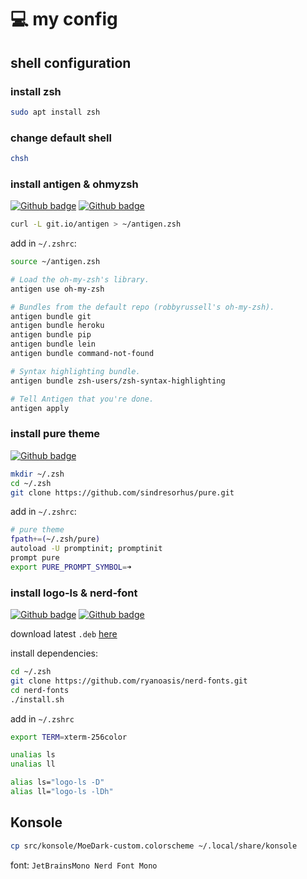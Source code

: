 # :computer: my config

## shell configuration

### install zsh

```bash
sudo apt install zsh
```

### change default shell

```bash
chsh
```

### install antigen & ohmyzsh

[![Github badge](https://img.shields.io/badge/Github-antigen-informational?style=flat&logo=github&logoColor=white&color=blue)](https://github.com/zsh-users/antigen)
[![Github badge](https://img.shields.io/badge/Github-ohmyzsh-informational?style=flat&logo=github&logoColor=white&color=blue)](https://github.com/ohmyzsh/ohmyzsh)

```bash
curl -L git.io/antigen > ~/antigen.zsh
```

add in `~/.zshrc`:
```bash
source ~/antigen.zsh

# Load the oh-my-zsh's library.
antigen use oh-my-zsh

# Bundles from the default repo (robbyrussell's oh-my-zsh).
antigen bundle git
antigen bundle heroku
antigen bundle pip
antigen bundle lein
antigen bundle command-not-found

# Syntax highlighting bundle.
antigen bundle zsh-users/zsh-syntax-highlighting

# Tell Antigen that you're done.
antigen apply
```

### install pure theme

[![Github badge](https://img.shields.io/badge/Github-pure-informational?style=flat&logo=github&logoColor=white&color=blue)](https://github.com/sindresorhus/pure.git)

```bash
mkdir ~/.zsh
cd ~/.zsh
git clone https://github.com/sindresorhus/pure.git
```

add in `~/.zshrc`:
```bash
# pure theme
fpath+=(~/.zsh/pure)
autoload -U promptinit; promptinit
prompt pure
export PURE_PROMPT_SYMBOL=➜
```

### install logo-ls & nerd-font

[![Github badge](https://img.shields.io/badge/Github-logo--ls-informational?style=flat&logo=github&logoColor=white&color=blue)](https://github.com/Yash-Handa/logo-ls)
[![Github badge](https://img.shields.io/badge/Github-nerd--fonts-informational?style=flat&logo=github&logoColor=white&color=blue)](https://github.com/ryanoasis/nerd-fonts.git)

download latest `.deb` [here](https://github.com/Yash-Handa/logo-ls/releases)

install dependencies:

```bash
cd ~/.zsh
git clone https://github.com/ryanoasis/nerd-fonts.git
cd nerd-fonts
./install.sh
```

add in `~/.zshrc`
```bash
export TERM=xterm-256color

unalias ls
unalias ll

alias ls="logo-ls -D"
alias ll="logo-ls -lDh"
```

## Konsole

```bash
cp src/konsole/MoeDark-custom.colorscheme ~/.local/share/konsole
```

font: `JetBrainsMono Nerd Font Mono`